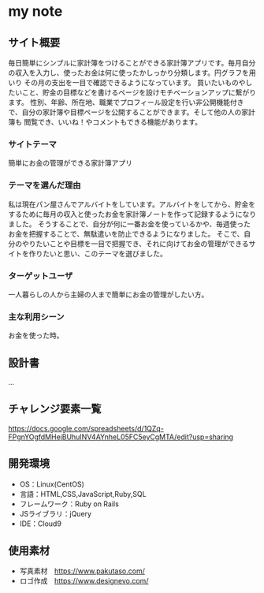 # my note
## サイト概要
毎日簡単にシンプルに家計簿をつけることができる家計簿アプリです。毎月自分の収入を入力し、使ったお金は何に使ったかしっかり分類します。円グラフを用いり
その月の支出を一目で確認できるようになっています。
買いたいものやしたいこと、貯金の目標などを書けるページを設けモチベーションアップに繋がります。
性別、年齢、所在地、職業でプロフィール設定を行い非公開機能付きで、自分の家計簿や目標ページを公開することができます。そして他の人の家計簿も
閲覧でき、いいね！やコメントもできる機能があります。

### サイトテーマ
簡単にお金の管理ができる家計簿アプリ

### テーマを選んだ理由
私は現在パン屋さんでアルバイトをしています。アルバイトをしてから、貯金をするために毎月の収入と使ったお金を家計簿ノートを作って記録するようになりました。
そうすることで、自分が何に一番お金を使っているかや、毎週使ったお金を把握することで、無駄遣いを防止できるようになりました。
そこで、自分のやりたいことや目標を一目で把握でき、それに向けてお金の管理ができるサイトを作りたいと思い、このテーマを選びました。

### ターゲットユーザ
一人暮らしの人から主婦の人まで簡単にお金の管理がしたい方。

### 主な利用シーン
お金を使った時。

## 設計書
...

## チャレンジ要素一覧
https://docs.google.com/spreadsheets/d/1QZq-FPgnYOgfdMHejBUhuINV4AYnheL05FC5eyCgMTA/edit?usp=sharing

## 開発環境
- OS：Linux(CentOS)
- 言語：HTML,CSS,JavaScript,Ruby,SQL
- フレームワーク：Ruby on Rails
- JSライブラリ：jQuery
- IDE：Cloud9

## 使用素材
- 写真素材　https://www.pakutaso.com/
- ロゴ作成　https://www.designevo.com/